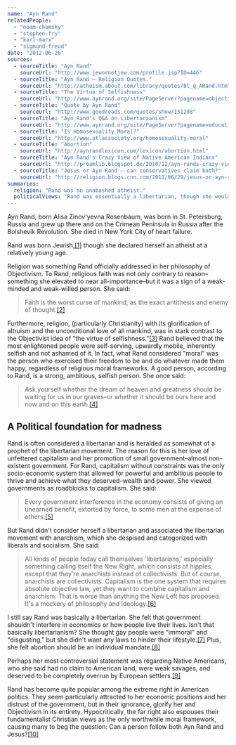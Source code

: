 ```yaml
---
name: "Ayn Rand"
relatedPeople:
  - "noam-chomsky"
  - "stephen-fry"
  - "karl-marx"
  - "sigmund-freud"
date: "2012-06-26"
sources:
  - sourceTitle: "Ayn Rand"
    sourceUrl: "http://www.jewornotjew.com/profile.jsp?ID=446"
  - sourceTitle: "Ayn Rand – Religion Quotes."
    sourceUrl: "http://atheism.about.com/library/quotes/bl_q_ARand.htm"
  - sourceTitle: "The Virtue of Selfishness"
    sourceUrl: "http://www.aynrand.org/site/PageServer?pagename=objectivism_nonfiction_the_virtue_of_selfishness"
  - sourceTitle: "Quote by Ayn Rand"
    sourceUrl: "http://www.goodreads.com/quotes/show/151208"
  - sourceTitle: "Ayn Rand's Q&A on Libertarianism"
    sourceUrl: "http://www.aynrand.org/site/PageServer?pagename=education_campus_libertarians"
  - sourceTitle: "Is Homosexuality Moral?"
    sourceUrl: "http://www.atlassociety.org/homosexuality-moral"
  - sourceTitle: "Abortion"
    sourceUrl: "http://aynrandlexicon.com/lexicon/abortion.html"
  - sourceTitle: "Ayn Rand's Crazy View of Native American Indians"
    sourceUrl: "http://proamlib.blogspot.de/2010/12/ayn-rands-crazy-view-of-native-american.html"
  - sourceTitle: "Jesus or Ayn Rand – can conservatives claim both?"
    sourceUrl: "http://religion.blogs.cnn.com/2011/06/29/jesus-or-ayn-rand-can-conservatives-claim-both/"
summaries:
  religion: "Rand was an unabashed atheist."
  politicalViews: "Rand was essentially a libertarian, though she wouldn't admit it. She believed in an extremely limited government, unfettered capitalism, and individual imperatives in all cases."
---
```


Ayn Rand, born Alisa Zinov'yevna Rosenbaum, was born in St. Petersburg, Russia and grew up there and on the Crimean Peninsula in Russia after the Bolshevik Revolution. She died in New York City of heart failure.

Rand was born Jewish,<a class="source-citation" href="#http%3A%2F%2Fwww.jewornotjew.com%2Fprofile.jsp%3FID%3D446" title="Ayn Rand">[1]</a> though she declared herself an atheist at a relatively young age.

Religion was something Rand officially addressed in her philosophy of Objectivism. To Rand, religious faith was not only contrary to reason–something she elevated to near all-importance–but it was a sign of a weak-minded and weak-willed person. She said:

>Faith is the worst curse of mankind, as the exact antithesis and enemy of thought.<a class="source-citation" href="#http%3A%2F%2Fatheism.about.com%2Flibrary%2Fquotes%2Fbl_q_ARand.htm" title="Ayn Rand – Religion Quotes.">[2]</a>

Furthermore, religion, (particularly Christianity) with its glorification of altruism and the unconditional love of all mankind, was in stark contrast to the Objectivist idea of "the virtue of selfishness."<a class="source-citation" href="#http%3A%2F%2Fwww.aynrand.org%2Fsite%2FPageServer%3Fpagename%3Dobjectivism_nonfiction_the_virtue_of_selfishness" title="The Virtue of Selfishness">[3]</a> Rand believed that the most enlightened people were self-serving, upwardly mobile, inherently selfish and not ashamed of it. In fact, what Rand considered "moral" was the person who exercised their freedom to be and do whatever made them happy, regardless of religious moral frameworks. A good person, according to Rand, is a strong, ambitious, selfish person. She once said:

>Ask yourself whether the dream of heaven and greatness should be waiting for us in our graves–or whether it should be ours here and now and on this earth.<a class="source-citation" href="#http%3A%2F%2Fatheism.about.com%2Flibrary%2Fquotes%2Fbl_q_ARand.htm" title="Ayn Rand – Religion Quotes.">[4]</a>

## A Political foundation for madness

Rand is often considered a libertarian and is heralded as somewhat of a prophet of the libertarian movement. The reason for this is her love of unfettered capitalism and her promotion of small government–almost non-existent government. For Rand, capitalism without constraints was the only socio-economic system that allowed for powerful and ambitious people to thrive and achieve what they deserved–wealth and power. She viewed governments as roadblocks to capitalism. She said:

>Every government interference in the economy consists of giving an unearned benefit, extorted by force, to some men at the expense of others.<a class="source-citation" href="#http%3A%2F%2Fwww.goodreads.com%2Fquotes%2Fshow%2F151208" title="Quote by Ayn Rand">[5]</a>

But Rand didn't consider herself a libertarian and associated the libertarian movement with anarchism, which she despised and categorized with liberals and socialism. She said:

>All kinds of people today call themselves 'libertarians,' especially something calling itself the New Right, which consists of hippies, except that they're anarchists instead of collectivists. But of course, anarchists are collectivists. Capitalism is the one system that requires absolute objective law, yet they want to combine capitalism and anarchism. That is worse than anything the New Left has proposed. It's a mockery of philosophy and ideology.<a class="source-citation" href="#http%3A%2F%2Fwww.aynrand.org%2Fsite%2FPageServer%3Fpagename%3Deducation_campus_libertarians" title="Ayn Rand&apos;s Q&amp;A on Libertarianism">[6]</a>

I still say Rand was basically a libertarian. She felt that government shouldn't interfere in economics or how people live their lives. Isn't that basically libertarianism? She thought gay people were "immoral" and "disgusting," but she didn't want any laws to hinder their lifestyle.<a class="source-citation" href="#http%3A%2F%2Fwww.atlassociety.org%2Fhomosexuality-moral" title="Is Homosexuality Moral?">[7]</a> Plus, she felt abortion should be an individual mandate.<a class="source-citation" href="#http%3A%2F%2Faynrandlexicon.com%2Flexicon%2Fabortion.html" title="Abortion">[8]</a>

Perhaps her most controversial statement was regarding Native Americans, who she said had no claim to American land, were weak savages, and deserved to be completely overrun by European settlers.<a class="source-citation" href="#http%3A%2F%2Fproamlib.blogspot.de%2F2010%2F12%2Fayn-rands-crazy-view-of-native-american.html" title="Ayn Rand&apos;s Crazy View of Native American Indians">[9]</a>

Rand has become quite popular among the extreme right in American politics. They seem particularly attracted to her economic positions and her distrust of the government, but in their ignorance, glorify her and Objectivism in its entirety. Hypocritically, the far right also espouses their fundamentalist Christian views as the only worthwhile moral framework, causing many to beg the question: Can a person follow both Ayn Rand and Jesus?<a class="source-citation" href="#http%3A%2F%2Freligion.blogs.cnn.com%2F2011%2F06%2F29%2Fjesus-or-ayn-rand-can-conservatives-claim-both%2F" title="Jesus or Ayn Rand – can conservatives claim both?">[10]</a>